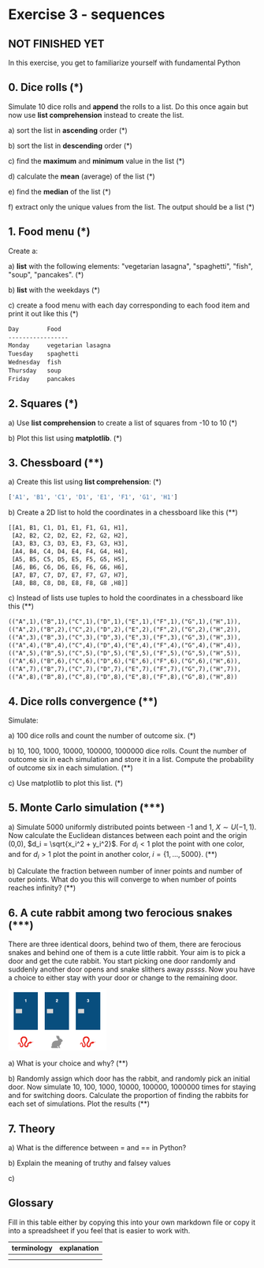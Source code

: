 # Exercise 3 - sequences

## NOT FINISHED YET

In this exercise, you get to familiarize yourself with fundamental Python

## 0. Dice rolls (\*)

Simulate 10 dice rolls and **append** the rolls to a list. Do this once again but now use **list comprehension** instead to create the list.

a) sort the list in **ascending** order (\*)

b) sort the list in **descending** order (\*)

c) find the **maximum** and **minimum** value in the list (\*)

d) calculate the **mean** (average) of the list (\*)

e) find the **median** of the list (\*)

f) extract only the unique values from the list. The output should be a list (\*)

## 1. Food menu (\*)

Create a:

a) **list** with the following elements: "vegetarian lasagna", "spaghetti", "fish", "soup", "pancakes". (\*)

b) **list** with the weekdays (\*)

c) create a food menu with each day corresponding to each food item and print it out like this (\*)

```bash
Day        Food
-----------------
Monday     vegetarian lasagna
Tuesday    spaghetti
Wednesday  fish
Thursday   soup
Friday     pancakes
```

## 2. Squares (\*)

a) Use **list comprehension** to create a list of squares from -10 to 10 (\*)

b) Plot this list using **matplotlib**. (\*)

## 3. Chessboard (\*\*)

a) Create this list using **list comprehension**: (\*)

```python
['A1', 'B1', 'C1', 'D1', 'E1', 'F1', 'G1', 'H1']
```

b) Create a 2D list to hold the coordinates in a chessboard like this (\*\*)

```
[[A1, B1, C1, D1, E1, F1, G1, H1],
 [A2, B2, C2, D2, E2, F2, G2, H2],
 [A3, B3, C3, D3, E3, F3, G3, H3],
 [A4, B4, C4, D4, E4, F4, G4, H4],
 [A5, B5, C5, D5, E5, F5, G5, H5],
 [A6, B6, C6, D6, E6, F6, G6, H6],
 [A7, B7, C7, D7, E7, F7, G7, H7],
 [A8, B8, C8, D8, E8, F8, G8 ,H8]]
```

c) Instead of lists use tuples to hold the coordinates in a chessboard like this (\*\*)

```
(("A",1),("B",1),("C",1),("D",1),("E",1),("F",1),("G",1),("H",1)),
(("A",2),("B",2),("C",2),("D",2),("E",2),("F",2),("G",2),("H",2)),
(("A",3),("B",3),("C",3),("D",3),("E",3),("F",3),("G",3),("H",3)),
(("A",4),("B",4),("C",4),("D",4),("E",4),("F",4),("G",4),("H",4)),
(("A",5),("B",5),("C",5),("D",5),("E",5),("F",5),("G",5),("H",5)),
(("A",6),("B",6),("C",6),("D",6),("E",6),("F",6),("G",6),("H",6)),
(("A",7),("B",7),("C",7),("D",7),("E",7),("F",7),("G",7),("H",7)),
(("A",8),("B",8),("C",8),("D",8),("E",8),("F",8),("G",8),("H",8))
```

## 4. Dice rolls convergence (\*\*)

Simulate:

a) 100 dice rolls and count the number of outcome six. (\*)

b) 10, 100, 1000, 10000, 100000, 1000000 dice rolls. Count the number of outcome six in each simulation and store it in a list. Compute the probability of outcome six in each simulation. (\*\*)

c) Use matplotlib to plot this list. (\*)

## 5. Monte Carlo simulation (\*\*\*)

a) Simulate 5000 uniformly distributed points between -1 and 1, $X\sim U(-1,1)$. Now calculate the Euclidean distances between each point and the origin (0,0), $d_i = \sqrt{x_i^2 + y_i^2}$. For $d_i < 1$ plot the point with one color, and for $d_i > 1$ plot the point in another color, $i = \{1,\ldots, 5000\}$. (\*\*)

b) Calculate the fraction between number of inner points and number of outer points. What do you this will converge to when number of points reaches infinity? (\*\*)

## 6. A cute rabbit among two ferocious snakes (\*\*\*)

There are three identical doors, behind two of them, there are ferocious snakes and behind one of them is a cute little rabbit. Your aim is to pick a door and get the cute rabbit. You start picking one door randomly and suddenly another door opens and snake slithers away _pssss_. Now you have a choice to either stay with your door or change to the remaining door.

<img src="https://github.com/kokchun/assets/blob/main/python/snakes_rabbits.png?raw=true" width = 200>

a) What is your choice and why? (\*\*)

b) Randomly assign which door has the rabbit, and randomly pick an initial door. Now simulate 10, 100, 1000, 10000, 100000, 1000000 times for staying and for switching doors. Calculate the proportion of finding the rabbits for each set of simulations. Plot the results (\*\*)

## 7. Theory

a) What is the difference between = and == in Python?

b) Explain the meaning of truthy and falsey values

c)

## Glossary

Fill in this table either by copying this into your own markdown file or copy it into a spreadsheet if you feel that is easier to work with.

| terminology | explanation |
| ----------- | ----------- |
|             |             |
|             |             |

